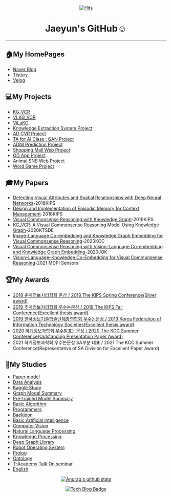 <div align=center>
  
[![Hits](https://hits.seeyoufarm.com/api/count/incr/badge.svg?url=https%3A%2F%2Fgithub.com%2Fjaeyun95%2Fhit-counter)](https://hits.seeyoufarm.com)



# Jaeyun's GitHub:relaxed:
</div>   

---
## 🏠My HomePages
* [Naver Blog](https://blog.naver.com/jaeyoon_95)   
* [Tistory](https://jaeyoon-95.tistory.com/)   
* [Velog](https://velog.io/@jaeyun95)   

## 💻My Projects   
* [KG_VCR](https://github.com/jaeyun95/KG_VCR)
* [VLKG_VCR](https://github.com/jaeyun95/VLKG_VCR)
* [ViLaKC](https://github.com/jaeyun95/ViLaKC)
* [Knowledge Extraction System Project](https://github.com/jaeyun95/KnowledgeExtraction)   
* [AD CVR Project](https://github.com/jaeyun95/CVR_Project)   
* [TA for AI Class : GAN Project](https://github.com/jaeyun95/GAN_project)   
* [ADNI Prediction Project](https://github.com/jaeyun95/AD_Prediction)  
* [Shopping Mall Web Project](https://github.com/jaeyun95/SoftwareSE_WebProject)   
* [OD App Project](https://github.com/jaeyun95/OD)
* [Animal SNS Web Project](https://github.com/jaeyun95/ANIMAL)   
* [Word Game Project](https://github.com/jaeyun95/WordGame)   



## 🎓My Papers
* [Detecting Visual Attributes and Spatial Relationships with Deep Neural Networks](https://www.eiric.or.kr/literature/ser_view.php?SnxGubun=INME&mode=total&searchCate=literature&literature=Y&more=Y&research=Y&gu=INME001F8&cmd=qryview&SnxIndxNum=213385&q1_yy=2018&q1_mm=05&rownum=3&totalCnt=22&q1_t=7J206riw7Zi4&listUrl=L2xpdGVyYXR1cmUvcmVzdWx0LnBocD9TbnhHdWJ1bj1JTk1FJm1vZGU9dG90YWwmc2VhcmNoQ2F0ZT1saXRlcmF0dXJlJmxpdGVyYXR1cmU9WSZxMT0lQzAlQ0MlQjElRTIlQzglQTMmbW9yZT1ZJmYxPU1OJnJlc2VhcmNoPVk=&f1=MN&q1=%C0%CC%B1%E2%C8%A3)-2018KIPS   
* [Design and Implementation of Episodic Memory for Context Management](https://www.eiric.or.kr/literature/ser_view.php?SnxGubun=INME&mode=total&searchCate=literature&literature=Y&more=Y&research=Y&pg=2&gu=INME001F9&cmd=qryview&SnxIndxNum=219264&q1_yy=2018&q1_mm=11&rownum=11&totalCnt=135&q1_t=6rmA7J247LKg&listUrl=L2xpdGVyYXR1cmUvcmVzdWx0LnBocD9TbnhHdWJ1bj1JTk1FJm1vZGU9dG90YWwmc2VhcmNoQ2F0ZT1saXRlcmF0dXJlJmxpdGVyYXR1cmU9WSZxMT0lQjElRTglQzAlQ0UlQzMlQjYmbW9yZT1ZJmYxPU1OJnJlc2VhcmNoPVkmcGc9Mg==&f1=MN&q1=%B1%E8%C0%CE%C3%B6)-2018KIPS   
* [Visual Commonsense Reasoning with Knowledge Graph](http://kips.or.kr/bbs/confn/article/1024)-2019KIPS   
* [KG_VCR: A Visual Commonsense Reasoning Model Using Knowledge Graph](http://ktsde.kips.or.kr/digital-library/23377)-2020KTSDE   
* [Image-Language Co-embedding and Knowledge Graph Embedding for Visual Commonsense Reasoning](http://www.kiise.or.kr/academy/board/publishList2.fa?MENU_ID=060500)-2020KCC   
* [Visual Commonsense Reasoning with Vision-Language Co-embedding and Knowledge Graph Embedding](https://www.kiise.or.kr/academy/board/publishList2.fa?MENU_ID=060500)-2020JOK   
* [Vision–Language–Knowledge Co-Embedding for Visual Commonsense Reasoning](https://www.mdpi.com/1424-8220/21/9/2911#cite)-2021 MDPI Sensors

## 🏆My Awards
* [2018 춘계정보처리학회 은상 / 2018 The KIPS Spring Conference(Silver award)](https://github.com/jaeyun95/jaeyun95/tree/master/Awards/2018spring/README.md)   
* [2019 추계정보처리학회 우수논문상 / 2019 The KIPS Fall Conference(Excellent thesis award)](https://github.com/jaeyun95/jaeyun95/blob/master/Awards/2019autumn/README.md)   
* [2019 한국정보기술학술단체총연합회 우수논문상 / 2019 Korea Federation of Information Technology Societies(Excellent thesis award)](https://github.com/jaeyun95/jaeyun95/blob/master/Awards/2019autumn/README.md)   
* [2020 하계정보과학회 우수발표논문상 / 2020 The KCC Summer Conference(Outstanding Presentation Paper Award)](https://github.com/jaeyun95/jaeyun95/tree/master/Awards/2020summer/README.md)   
* 2021 하계정보과학회 우수논문상 SA부분 대표 / 2021 The KCC Summer Conference(Representative of SA Division for Excellent Paper Award)

## 📖My Studies   
* [Paper model](https://github.com/jaeyun95/paper_models)
* [Data Analysis](https://github.com/jaeyun95/data_analysis)
* [Kaggle Study](https://github.com/jaeyun95/kaggle_study)
* [Graph Model Summary](https://github.com/jaeyun95/Graph_Model_Summary)   
* [Pre-trained Model Summary](https://github.com/jaeyun95/pre-trained-vl-model)   
* [Basic Algorithm](https://github.com/jaeyun95/Algorithm)   
* [Programmers](https://github.com/jaeyun95/Programmers)   
* [Baekjoon](https://github.com/jaeyun95/Baekjoon)
* [Basic Artificial Intelligence](https://github.com/jaeyun95/AI-Study)   
* [Computer Vision](https://github.com/jaeyun95/Computer_Vision)   
* [Natural Language Processing](https://github.com/jaeyun95/Natural_Language_Processing)   
* [Knowledge Processing](https://github.com/jaeyun95/Knowledge_Processing)   
* [Deep Graph Library](https://github.com/jaeyun95/DGL)   
* [Robot Operating System](https://github.com/jaeyun95/ROS)   
* [Prolog](https://github.com/jaeyun95/Prolog)   
* [Ontology](https://github.com/jaeyun95/Ontology)   
* [T-Academy Talk On seminar](https://github.com/jaeyun95/T-Academy)   
* [English](https://github.com/jaeyun95/EnglishStudy)   




<div align=center>

[![Anurag's github stats](https://github-readme-stats.vercel.app/api?username=jaeyun95)](https://github.com/anuraghazra/github-readme-stats)   

[![Tech Blog Badge](http://img.shields.io/badge/-Tech%20blog-black?style=flat-square&logo=github&link=https://blog.naver.com/jaeyoon_95)](https://blog.naver.com/jaeyoon_95)
</div>
